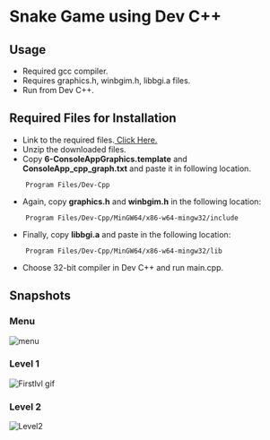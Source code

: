 # Snake Game using Dev C++

## Usage 

- Required gcc compiler.
- Requires graphics.h, winbgim.h, libbgi.a files.
- Run from Dev C++.

## Required Files for Installation

- Link to the required files.<a href = "https://studyreadeducate.com/c-graphics-files-for-dev-c-and-codeblocks/"> Click Here.</a>
- Unzip the downloaded files.
- Copy <strong>6-ConsoleAppGraphics.template</strong> and <strong>ConsoleApp_cpp_graph.txt</strong> and paste it in following location.

```
    Program Files/Dev-Cpp
```

- Again, copy <strong>graphics.h</strong> and <strong>winbgim.h</strong> in the following location:

```
    Program Files/Dev-Cpp/MinGW64/x86-w64-mingw32/include
```

- Finally, copy <strong>libbgi.a</strong> and paste in the following location:

```
    Program Files/Dev-Cpp/MinGW64/x86-w64-mingw32/lib
```
- Choose 32-bit compiler in Dev C++ and run main.cpp.

## Snapshots

### Menu
<p>
    <img src = "https://i.imgur.com/uCx2bv4.png" alt = "menu">
</p>

### Level 1
<p>
    <img src = "https://i.imgur.com/4L3Lh8L.gif" alt = "Firstlvl gif">
</p>

### Level 2
<p>
    <img src = "https://i.imgur.com/pQ0SkdB.png" alt = "Level2">
</p>




